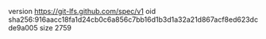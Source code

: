 version https://git-lfs.github.com/spec/v1
oid sha256:916aacc18fa1d24cb0c6a856c7bb16d1b3d1a32a21d867acf8ed623dcde9a005
size 2759
